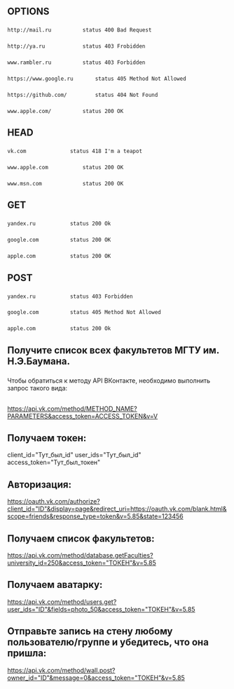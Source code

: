 #####
## OPTIONS
###
	http://mail.ru 			status 400 Bad Request
###
	http://ya.ru 			status 403 Frobidden
###
	www.rambler.ru 			status 403 Forbidden
###
	https://www.google.ru 		status 405 Method Not Allowed
###
	https://github.com/ 		status 404 Not Found
###
	www.apple.com/ 			status 200 OK
#####
## HEAD
###
	vk.com 				status 418 I'm a teapot
###
	www.apple.com 			status 200 OK
###
	www.msn.com 			status 200 OK
#####
## GET
###
	yandex.ru 			status 200 Ok
###
	google.com 			status 200 OK
###
	apple.com 			status 200 OK
#####
## POST
###
	yandex.ru 			status 403 Forbidden
###
	google.com 			status 405 Method Not Allowed
###
	apple.com 			status 200 Ok
##	Получите список всех факультетов МГТУ им. Н.Э.Баумана.
#####
Чтобы обратиться к методу API ВКонтакте, необходимо выполнить запрос такого вида:
##
https://api.vk.com/method/METHOD_NAME?PARAMETERS&access_token=ACCESS_TOKEN&v=V
##	Получаем токен:
client_id="Тут_был_id"
user_ids="Тут_был_id"
access_token="Тут_был_токен"
##	Авторизация:
https://oauth.vk.com/authorize?client_id="ID"&display=page&redirect_uri=https://oauth.vk.com/blank.html&scope=friends&response_type=token&v=5.85&state=123456
##	Получаем список факультетов:
https://api.vk.com/method/database.getFaculties?university_id=250&access_token="ТОКЕН"&v=5.85
##	Получаем аватарку:
https://api.vk.com/method/users.get?user_ids="ID"&fields=photo_50&access_token="ТОКЕН"&v=5.85
##	Отправьте запись на стену любому пользователю/группе и убедитесь, что она пришла:
https://api.vk.com/method/wall.post?owner_id="ID"&message=0&access_token="ТОКЕН"&v=5.85
